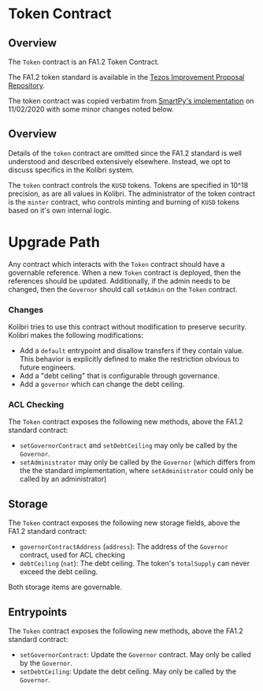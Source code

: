 # Token Contract

## Overview

The `Token` contract is an FA1.2 Token Contract.

The FA1.2 token standard is available in the [Tezos Improvement Proposal Repository](https://gitlab.com/tzip/tzip/blob/master/A/FA1.2.md).

The token contract was copied verbatim from [SmartPy's implementation](http://smartpy.io/dev/?template=fa12.py) on 11/02/2020 with some minor changes noted below.

## Overview

Details of the `token` contract are omitted since the FA1.2 standard is well understood and described extensively elsewhere. Instead, we opt to discuss specifics in the Kolibri system. 

The `token` contract controls the `KUSD` tokens. Tokens are specified in 10^18 precision, as are all values in Kolibri. The administrator of the token contract is the `minter` contract, who controls minting and burning of `KUSD` tokens based on it's own internal logic. 

# Upgrade Path

Any contract which interacts with the `Token` contract should have a governable reference. When a new `Token` contract is deployed, then the references should be updated. Additionally, if the admin needs to be changed, then the `Governor` should call `setAdmin` on the `Token` contract.

### Changes

Kolibri tries to use this contract without modification to preserve security. Kolibri makes the following modifications:
- Add a `default` entrypoint and disallow transfers if they contain value. This behavior is explicitly defined to make the restriction obvious to future engineers.
- Add a "debt ceiling" that is configurable through governance.
- Add a `governor` which can change the debt ceiling.

### ACL Checking

The `Token` contract exposes the following new methods, above the FA1.2 standard contract:
- `setGovernorContract` and `setDebtCeiling` may only be called by the `Governor`.
- `setAdministrator` may only be called by the `Governor` (which differs from the the standard implementation, where `setAdministrator` could only be called by an administrator)

## Storage

The `Token` contract exposes the following new storage fields, above the FA1.2 standard contract:
- `governorContractAddress` (`address`): The address of the `Governor` contract, used for ACL checking
- `debtCeiling` (`nat`): The debt ceiling. The token's `totalSupply` can never exceed the debt ceiling.

Both storage items are governable. 

## Entrypoints

The `Token` contract exposes the following new methods, above the FA1.2 standard contract:
- `setGovernorContract`: Update the `Governor` contract. May only be called by the `Governor`.
- `setDebtCeiling`: Update the debt ceiling. May only be called by the `Governor`.

